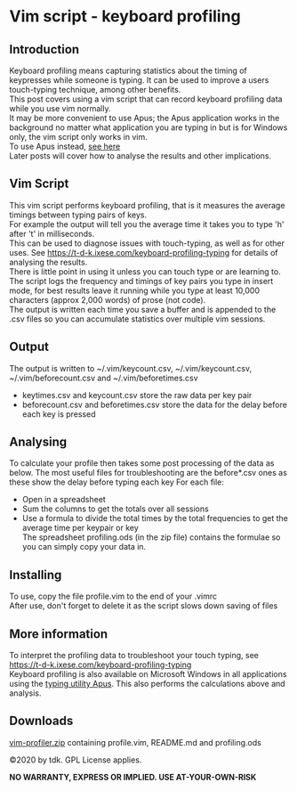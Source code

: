 # Vim script - keyboard profiling
## Introduction
Keyboard profiling means capturing statistics about the timing of keypresses while someone is typing. It can be used to improve a users touch-typing technique, among other benefits.   
This post covers using a vim script that can record keyboard profiling data while you use vim normally.  
It may be more convenient to use Apus; the Apus application works in the background no matter what application you are typing in but is for Windows only, the vim script only works in vim.  
To use Apus instead, [see here](https://t-d-k.ixese.com/keyboard-profiling-apus)  
Later posts will cover how to analyse the results and other implications.  
## Vim Script
This vim script performs keyboard profiling, that is it measures the average timings between typing pairs of keys.  
For example the output will tell you the average time it takes you to type 'h' after 't' in milliseconds.  
This can be used to diagnose issues with touch-typing, as well as for other uses. See <https://t-d-k.ixese.com/keyboard-profiling-typing> for details of analysing the results.  
There is little point in using it unless you can touch type or are learning to.   
The script logs the frequency and timings of key pairs you type in insert mode, for best results leave it running while you type at least 10,000 characters (approx 2,000 words) of prose (not code).  
The output is written each time you save a buffer and is appended to the .csv files so you can accumulate statistics over multiple vim sessions.  
## Output
The output is written to ~/.vim/keycount.csv, ~/.vim/keycount.csv, ~/.vim/beforecount.csv and ~/.vim/beforetimes.csv 
*	keytimes.csv and keycount.csv store the raw data per key pair
*	beforecount.csv and beforetimes.csv store the data for the delay before each key is pressed
##	Analysing
To calculate your profile then takes some post processing of the data as below. 
The most useful files for troubleshooting are the before\*.csv ones as these show the delay before typing each key
For each file:
*	Open in a spreadsheet 
*	Sum the columns to get the totals over all sessions
*	Use a formula to divide the total times by the total frequencies to get the average time per keypair or key  
The spreadsheet profiling.ods (in the zip file) contains the formulae so you can simply copy your data in. 
##	Installing
To use, copy the file profile.vim to the end of your .vimrc  
After use, don't forget to delete it as the script slows down saving of files
##	More information
To interpret the profiling data to troubleshoot your touch typing, see <https://t-d-k.ixese.com/keyboard-profiling-typing>   
Keyboard profiling is also available on Microsoft Windows in all applications using the [typing utility Apus](https://apus.tdksoft.co.uk). This also performs the calculations above and analysis.
## Downloads
[vim-profiler.zip](https://github.com/t-d-k/profiler.vim/files/5809728/vim-profiler.zip) containing profile.vim, README.md and profiling.ods

©2020 by tdk. GPL License applies.   

__NO WARRANTY, EXPRESS OR IMPLIED.  USE AT-YOUR-OWN-RISK__
